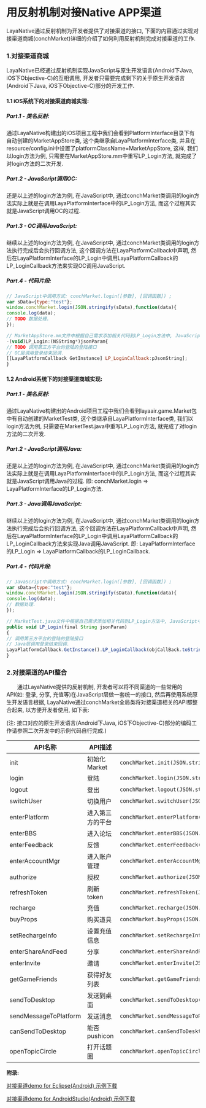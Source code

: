 # 用反射机制对接Native APP渠道

LayaNative通过反射机制为开发者提供了对接渠道的接口, 下面的内容通过实现对接渠道商城(conchMarket)详细的介绍了如何利用反射机制完成对接渠道的工作.

### 1.对接渠道商城

LayaNative已经通过反射机制实现JavaScript与原生开发语言(Android下Java, iOS下Objective-C)的互相调用, 开发者只需要完成剩下的关于原生开发语言(Android下Java, iOS下Objective-C)部分的开发工作.

#### 1.1 iOS系统下的对接渠道商城实现:

##### Part.1 - 类名反射:

 通过LayaNative构建出的iOS项目工程中我们会看到PlatformInterface目录下有自动创建的MarketAppStore类, 这个类继承自LayaPlatformInterface类, 并且在resource/config.ini中设置了platformClassName=MarketAppStore, 这样, 我们以login方法为例, 只需要在MarketAppStore.mm中重写LP_Login方法, 就完成了对login方法的二次开发.

##### Part.2 - JavaScript调用OC:

 还是以上述的login方法为例, 在JavaScript中, 通过conchMarket类调用的login方法实际上就是在调用LayaPlatformInterface中的LP_Login方法, 而这个过程其实就是JavaScript调用OC的过程.

##### Part.3 - OC调用JavaScript:

 继续以上述的login方法为例, 在JavaScript中, 通过conchMarket类调用的login方法执行完成后会执行回调方法, 这个回调方法在LayaPlatformCallback中声明, 然后在LayaPlatformInterface的LP_Login中调用LayaPlatformCallback的LP_LoginCallback方法来实现OC调用JavaScript.

##### Part.4 - 代码片段:

```javascript
// JavaScript中调用方式: conchMarket.login([参数], [回调函数]) ;
var sData={type:"test"};
window.conchMarket.login(JSON.stringify(sData),function(data){
console.log(data);
// TODO 数据处理.
});
```

```javascript
// MarketAppStore.mm文件中根据自己需求添加相关代码到LP_Login方法中, JavaScript中调用conchMarket.login就会执行LP_Login方法.
-(void)LP_Login:(NSString*)jsonParam{
// TODO 调用第三方平台的登陆的登陆接口
// OC层调用登录结束回调.
[[LayaPlatformCallback GetInstance] LP_LoginCallback:pJsonString];
}
```

#### 1.2 Android系统下的对接渠道商城实现:

##### Part.1 - 类名反射:

 通过LayaNative构建出的Android项目工程中我们会看到layaair.game.Market包中有自动创建的MarketTest类, 这个类继承自LayaPlatformInterface类, 我们以login方法为例, 只需要在MarketTest.java中重写LP_Login方法, 就完成了对login方法的二次开发.

##### Part.2 - JavaScript调用Java:

 还是以上述的login方法为例, 在JavaScript中, 通过conchMarket类调用的login方法实际上就是在调用LayaPlatformInterface中的LP_Login方法, 而这个过程其实就是JavaScript调用Java的过程. 即: conchMarket.login => LayaPlatformInterface的LP_Login方法.

##### Part.3 - Java调用JavaScript:

 继续以上述的login方法为例, 在JavaScript中, 通过conchMarket类调用的login方法执行完成后会执行回调方法, 这个回调方法在LayaPlatformCallback中声明, 然后在LayaPlatformInterface的LP_Login中调用LayaPlatformCallback的LP_LoginCallback方法来实现Java调用JavaScript. 即: LayaPlatformInterface的LP_Login => LayaPlatformCallback的LP_LoginCallback.

##### Part.4 - 代码片段:

```javascript
// JavaScript中调用方式: conchMarket.login([参数], [回调函数]) ;
var sData={type:"test"};
window.conchMarket.login(JSON.stringify(sData),function(data){
console.log(data);
// 数据处理.
});
```

```javascript
// MarketTest.java文件中根据自己需求添加相关代码到LP_Login方法中, JavaScript中调用conchMarket.login就会执行LP_Login方法.
public void LP_Login(final String jsonParam)
{
// 调用第三方平台的登陆的登陆接口
// Java层调用登录结束回调.
LayaPlatformCallback.GetInstance().LP_LoginCallback(objCallBack.toString());
}
```

### 2.对接渠道的API整合

　　通过LayaNative提供的反射机制, 开发者可以将不同渠道的一些常用的API(如: 登录, 分享, 充值等)在JavaScript层做一套统一的接口, 然后再使用系统原生开发语言根据, LayaNative通过conchMarket全局类将对接渠道相关的API都整合起来, 以方便开发者使用, 如下表:

(注: 接口对应的原生开发语言(Android下Java, iOS下Objective-C)部分的编码工作请参照二次开发中的示例代码自行完成.)

| API名称                 | API描述      | API原型                                    |
| --------------------- | ---------- | ---------------------------------------- |
| init                  | 初始化Market  | `conchMarket.init(JSON.stringify(sData),function(data));` |
| login                 | 登陆         | `conchMarket.login(JSON.stringify(sData),function(data));` |
| logout                | 登出         | `conchMarket.logout(JSON.stringify(sData),function(data));` |
| switchUser            | 切换用户       | `conchMarket.switchUser(JSON.stringify(sData),function(data));` |
| enterPlatform         | 进入第三方的平台   | `conchMarket.enterPlatform(JSON.stringify(sData),function(data));` |
| enterBBS              | 进入论坛       | `conchMarket.enterBBS(JSON.stringify(sData),function(data));` |
| enterFeedback         | 反馈         | `conchMarket.enterFeedback(JSON.stringify(sData),function(data));` |
| enterAccountMgr       | 进入账户管理     | `conchMarket.enterAccountMgr(JSON.stringify(sData),function(data));` |
| authorize             | 授权         | `conchMarket.authorize(JSON.stringify(sData),function(data));` |
| refreshToken          | 刷新token    | `conchMarket.refreshToken(JSON.stringify(sData),function(data));` |
| recharge              | 充值         | `conchMarket.recharge(JSON.stringify(sData),function(data));` |
| buyProps              | 购买道具       | `conchMarket.buyProps(JSON.stringify(sData),function(data));` |
| setRechargeInfo       | 设置充值信息     | `conchMarket.setRechargeInfo(JSON.stringify(sData),function(data));` |
| enterShareAndFeed     | 分享         | `conchMarket.enterShareAndFeed(JSON.stringify(sData),function(data));` |
| enterInvite           | 邀请         | `conchMarket.enterInvite(JSON.stringify(sData),function(data));` |
| getGameFriends        | 获得好友列表     | `conchMarket.getGameFriends(JSON.stringify(sData),function(data));` |
| sendToDesktop         | 发送到桌面      | `conchMarket.sendToDesktop(JSON.stringify(sData),function(data));` |
| sendMessageToPlatform | 发送消息       | `conchMarket.sendMessageToPlatform(JSON.stringify(sData),function(data));` |
| canSendToDesktop      | 能否pushicon | `conchMarket.canSendToDesktop(JSON.stringify(sData),function(data));` |
| openTopicCircle       | 打开话题圈      | `conchMarket.openTopicCircle(JSON.stringify(sData),function(data));` |  

**附录:**

[对接渠道demo for Eclipse(Android) 示例下载](http://ldc.layabox.com/download/tools/SampleForEclipse.zip)

[对接渠道demo for AndroidStudio(Android) 示例下载](http://ldc.layabox.com/download/tools/SampleForAndroidStudio.zip)